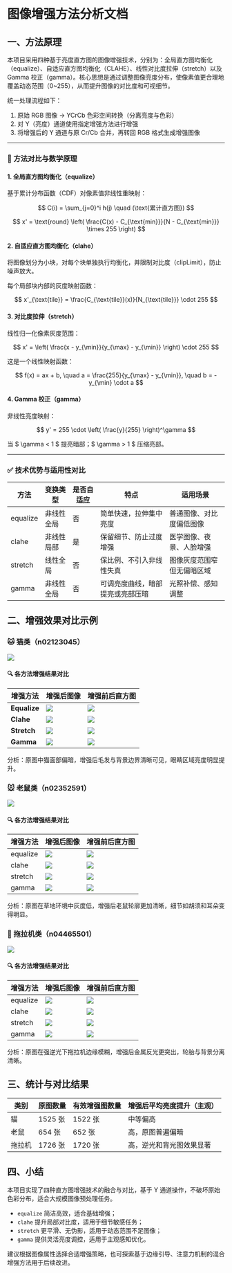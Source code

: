 # 图像增强方法分析文档

## 一、方法原理

本项目采用四种基于亮度直方图的图像增强技术，分别为：全局直方图均衡化（equalize）、自适应直方图均衡化（CLAHE）、线性对比度拉伸（stretch）以及 Gamma 校正（gamma）。核心思想是通过调整图像亮度分布，使像素值更合理地覆盖动态范围（0~255），从而提升图像的对比度和可视细节。

统一处理流程如下：

1. 原始 RGB 图像 → YCrCb 色彩空间转换（分离亮度与色彩）
2. 对 Y（亮度）通道使用指定增强方法进行增强
3. 将增强后的 Y 通道与原 Cr/Cb 合并，再转回 RGB 格式生成增强图像

---

### 📘 方法对比与数学原理

#### 1. 全局直方图均衡化（equalize）

基于累计分布函数（CDF）对像素值非线性重映射：

$$
C(i) = \sum_{j=0}^i h(j) \quad (\text{累计直方图})
$$

$$
x' = \text{round} \left( \frac{C(x) - C_{\text{min}}}{N - C_{\text{min}}} \times 255 \right)
$$

#### 2. 自适应直方图均衡化（clahe）

将图像划分为小块，对每个块单独执行均衡化，并限制对比度（clipLimit），防止噪声放大。

每个局部块内部的灰度映射函数：

$$
x'_{\text{tile}} = \frac{C_{\text{tile}}(x)}{N_{\text{tile}}} \cdot 255
$$

#### 3. 对比度拉伸（stretch）

线性归一化像素灰度范围：

$$
x' = \left( \frac{x - y_{\min}}{y_{\max} - y_{\min}} \right) \cdot 255
$$

这是一个线性映射函数：

$$
f(x) = ax + b, \quad a = \frac{255}{y_{\max} - y_{\min}}, \quad b = -y_{\min} \cdot a
$$

#### 4. Gamma 校正（gamma）

非线性亮度映射：

$$
y' = 255 \cdot \left( \frac{y}{255} \right)^\gamma
$$

当 $ \gamma < 1 $ 提亮暗部；$ \gamma > 1 $ 压缩亮部。

---

### ✅ 技术优势与适用性对比

| 方法     | 变换类型   | 是否自适应 | 特点                             | 适用场景                   |
| -------- | ---------- | ---------- | -------------------------------- | -------------------------- |
| equalize | 非线性全局 | 否         | 简单快速，拉伸集中亮度           | 普通图像、对比度偏低图像   |
| clahe    | 非线性局部 | 是         | 保留细节、防止过度增强           | 医学图像、夜景、人脸增强   |
| stretch  | 线性全局   | 否         | 保比例、不引入非线性失真         | 图像灰度范围窄但无偏暗区域 |
| gamma    | 非线性全局 | 否         | 可调亮度曲线，暗部提亮或亮部压暗 | 光照补偿、感知调整         |

## 二、增强效果对比示例

### 🐱 猫类（n02123045）

![](./data/extracted_images/n02123045/n02123045_9.JPEG)

#### 🔍 各方法增强结果对比

| 增强方法           | 增强后图像                                                    | 增强前后直方图                                                     |
| ------------------ | ------------------------------------------------------------- | ------------------------------------------------------------------ |
| **Equalize** | ![](./data/demo/n02123045/equalize/n02123045_9.JPEG) | ![](./data/demo/histograms/equalize/n02123045_9_hist.png) |
| **Clahe**    | ![](./data/demo/n02123045/clahe/n02123045_9.JPEG)    | ![](./data/demo/histograms/clahe/n02123045_9_hist.png)    |
| **Stretch**  | ![](./data/demo/n02123045/stretch/n02123045_9.JPEG)  | ![](./data/demo/histograms/stretch/n02123045_9_hist.png)  |
| **Gamma**    | ![](./data/demo/n02123045/gamma/n02123045_9.JPEG)    | ![](./data/demo/histograms/gamma/n02123045_9_hist.png)    |

分析：原图中猫面部偏暗，增强后毛发与背景边界清晰可见，眼睛区域亮度明显提升。

### 🐭 老鼠类（n02352591）

![](./data/extracted_images/n02352591/n02352591_49.JPEG)

#### 🔍 各方法增强结果对比

| 增强方法 | 增强后图像                                                     | 增强前后直方图                                                      |
| -------- | -------------------------------------------------------------- | ------------------------------------------------------------------- |
| equalize | ![](./data/demo/n02352591/equalize/n02352591_49.JPEG) | ![](./data/demo/histograms/equalize/n02352591_49_hist.png) |
| clahe    | ![](./data/demo/n02352591/clahe/n02352591_49.JPEG)    | ![](./data/demo/histograms/clahe/n02352591_49_hist.png)    |
| stretch  | ![](./data/demo/n02352591/stretch/n02352591_49.JPEG)  | ![](./data/demo/histograms/stretch/n02352591_49_hist.png)  |
| gamma    | ![](./data/demo/n02352591/gamma/n02352591_49.JPEG)    | ![](./data/demo/histograms/gamma/n02352591_49_hist.png)    |

分析：原图在草地环境中灰度低，增强后老鼠轮廓更加清晰，细节如胡须和耳朵变得明显。

### 🚜 拖拉机类（n04465501）

![](./data/extracted_images/n04465501/n04465501_109.JPEG)

#### 🔍 各方法增强结果对比

| 增强方法 | 增强后图像                                                      | 增强前后直方图                                                       |
| -------- | --------------------------------------------------------------- | -------------------------------------------------------------------- |
| equalize | ![](./data/demo/n04465501/equalize/n04465501_109.JPEG) | ![](./data/demo/histograms/equalize/n04465501_109_hist.png) |
| clahe    | ![](./data/demo/n04465501/clahe/n04465501_109.JPEG)    | ![](./data/demo/histograms/clahe/n04465501_109_hist.png)    |
| stretch  | ![](./data/demo/n04465501/stretch/n04465501_109.JPEG)  | ![](./data/demo/histograms/stretch/n04465501_109_hist.png)  |
| gamma    | ![](./data/demo/n04465501/gamma/n04465501_109.JPEG)    | ![](./data/demo/histograms/gamma/n04465501_109_hist.png)    |

分析：原图在强逆光下拖拉机边缘模糊，增强后金属反光更突出，轮胎与背景分离清晰。

## 三、统计与对比结果

| 类别   | 原图数量 | 有效增强图数量 | 增强后平均亮度提升（主观） |
| ------ | -------- | -------------- | -------------------------- |
| 猫     | 1525 张  | 1522 张        | 中等偏高                   |
| 老鼠   | 654 张   | 652 张         | 高，原图普遍偏暗           |
| 拖拉机 | 1726 张  | 1720 张        | 高，逆光和背光图效果显著   |

## 四、小结

本项目实现了四种直方图增强技术的融合与对比，基于 Y 通道操作，不破坏原始色彩分布，适合大规模图像预处理任务。

- `equalize` 简洁高效，适合基础增强；
- `clahe` 提升局部对比度，适用于细节敏感任务；
- `stretch` 更平滑、无伪影，适用于动态范围不足图像；
- `gamma` 提供灵活亮度调控，适用于主观感知优化。

建议根据图像属性选择合适增强策略，也可探索基于边缘引导、注意力机制的混合增强方法用于后续改进。
